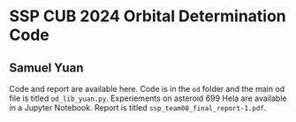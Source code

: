 # SSP CUB 2024 Orbital Determination Code
## Samuel Yuan

Code and report are available here. Code is in the `od` folder and the main od file is titled `od_lib_yuan.py`. Experiements on asteroid 699 Hela are available in a Jupyter Notebook. Report is titled `ssp_team08_final_report-1.pdf`.
